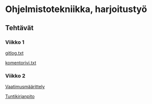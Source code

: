 <h1>Ohjelmistotekniikka, harjoitustyö</h1>

<h2>Tehtävät</h2>

<h3>Viikko 1</h3>

[gitlog.txt](https://github.com/isakpulkki/ot-harjoitustyo/blob/master/laskarit/viikko1/gitlog.txt)

[komentorivi.txt](https://github.com/isakpulkki/ot-harjoitustyo/blob/master/laskarit/viikko1/komentorivi.txt)

<h3>Viikko 2</h3>

[Vaatimusmäärittely](https://github.com/isakpulkki/ot-harjoitustyo/blob/master/dokumentaatio/vaatimusmaarittely.md)

[Tuntikirjanpito](https://github.com/isakpulkki/ot-harjoitustyo/blob/master/dokumentaatio/tuntikirjanpito.md)
